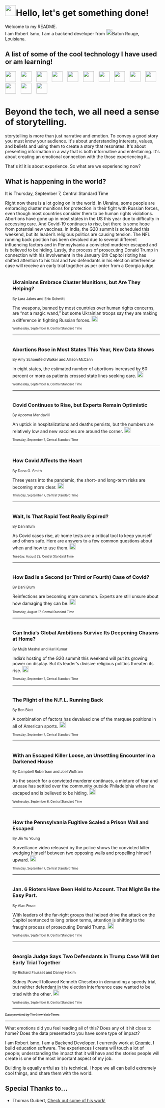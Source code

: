 <h1><img src="https://emojis.slackmojis.com/emojis/images/1643514375/3493/hot-coffee.gif?1643514375" width="35"/>Hello, let's get something done!</h1>

<p>Welcome to my README.<br/>
I am Robert Ismo, I am a backend developer from <img src="https://emojis.slackmojis.com/emojis/images/1638395689/50435/moulin_rouge.png?1638395689" width="20"/>Baton Rouge, Louisiana.</p>
<h2>A list of some of the cool technology I have used or am learning!</h2>
<p>
<img src="https://emojis.slackmojis.com/emojis/images/1643516091/21142/meow_bongotap.gif?1643516091" width="35" alt="">
<img src="https://img.shields.io/badge/Favorite%20Frontend%20Framework-SvelteKit-f83903" alt="">
<img src="https://img.shields.io/badge/Second%20Favorite-Vue-40b581" alt="">
<img src="https://img.shields.io/badge/Most%20Used%20Runtime-Nodejs-78b061" alt="">
<img src="https://emojis.slackmojis.com/emojis/images/1643517416/34482/fire.gif?1643517416" width="35" alt="">
<img src="https://img.shields.io/badge/Javascript%20But%20Better-Typescript-0078ca" alt="">
<img src="https://img.shields.io/badge/Favorite%20Language-Elixir-3e244d" alt="">
<img src="https://img.shields.io/badge/Containerize%20Everything-Docker-6ac9ef" alt="">
<img src="https://emojis.slackmojis.com/emojis/images/1643514596/5999/meow_party.gif?1643514596" width="35" alt="">
<img src="https://img.shields.io/badge/API%20Love%20Language-Graphql-de32a5" alt="">
<img src="https://img.shields.io/badge/Our%20Favorite%20Version%20Controller-Git-e94f33" alt="">
<img src="https://img.shields.io/badge/Favorite%20Database-Redis-d42d1d" alt="">
<img src="https://emojis.slackmojis.com/emojis/images/1643514559/5584/deployparrot.gif?1643514559" width="35" alt="">
<img src="https://img.shields.io/badge/Container%20Interstate-RabbitMQ-f66200" alt="">
<img src="https://img.shields.io/badge/Gotta%20Learn-Kubernetes-316adf" alt="">
<img src="https://img.shields.io/badge/Really%20Mature%20Now-WASM-654fef" alt="">
<img src="https://emojis.slackmojis.com/emojis/images/1666642497/61942/dance_vibe.gif?1666642497" width="35" alt="">
<img src="https://img.shields.io/badge/For%20My%20M1-ARM64-657d96" alt="">
<img src="https://img.shields.io/badge/Loving%20This%20So%20Much-TailwindCSS-17bcb5" alt="">
<img src="https://img.shields.io/badge/Cool%20Build%20Tool-Vite-f9cb24" alt="">
<img src="https://emojis.slackmojis.com/emojis/images/1669231376/62819/working-on-it.gif?1669231376" width="35" alt="">
<img src="https://img.shields.io/badge/Fun%20and%20Easy%20Database-MongoDB-5f8c49" alt="">
<img src="https://img.shields.io/badge/JS%20Life%20Support-NPM-c73737" alt="">
<img src="https://img.shields.io/badge/I%20Liked%20It-DynamoDB-0073b9" alt="">
<img src="https://emojis.slackmojis.com/emojis/images/1643514045/46/question.gif?1643514045" width="35" alt="">
<img src="https://img.shields.io/badge/cool-React-60d6f9" alt="">
<img src="https://img.shields.io/badge/Future%20Big%20Project-Lambda-f37e00" alt="">
<img src="https://img.shields.io/badge/NPM%20But%20Better-PNPM-f1aa07" alt="">
<img src="https://emojis.slackmojis.com/emojis/images/1643514943/9662/fbwow.gif?1643514943" width="35" alt="">
<img src="https://img.shields.io/badge/First%20Language-C-662079" alt="">
<img src="https://img.shields.io/badge/Where%20I%20Deploy%20Frontend-Vercel-000000" alt="">
<img src="https://img.shields.io/badge/Who%20Does%20not%20Want%20an%20App-Swift-f9492a" alt="">
<img src="https://emojis.slackmojis.com/emojis/images/1643514058/151/javascript.png?1643514058" width="35" alt="">
<img src="https://img.shields.io/badge/cool-Python-fbd542" alt="">
<img src="https://img.shields.io/badge/Favorite%20Something-Stripe-656cdc" alt="">
<img src="https://img.shields.io/badge/Of%20Course-HTML5-ed6327" alt="">
<img src="https://emojis.slackmojis.com/emojis/images/1660415405/60731/bomb.gif?1660415405" width="35" alt="">
<img src="https://img.shields.io/badge/hate-CSS-2964ec" alt="">
<img src="https://img.shields.io/badge/Learning-CircleCI-141215" alt="">
<img src="https://img.shields.io/badge/Learning-Rust-fbbb3b" alt="">
<img src="https://emojis.slackmojis.com/emojis/images/1660415397/60712/writing-hand.gif?1660415397" width="35" alt="">
<img src="https://img.shields.io/badge/Dev%20Browser%20of%20Choice-Firefox-cc4e26" alt="">
<img src="https://img.shields.io/badge/Recoverying%20From%20Windows-UNIX-1781e3" alt="">
<img src="https://img.shields.io/badge/LOVE-LogSeq-90c1c2" alt="">
<img src="https://emojis.slackmojis.com/emojis/images/1643514066/223/kirby.gif?1643514066" width="35" alt="">
<img src="https://img.shields.io/badge/Daily%20Driver-MacOS-e6e6e8" alt="">
<img src="https://img.shields.io/badge/Git%20Server-Github-000000" alt="">
<img src="https://img.shields.io/badge/enjoyable-EC2-f17428" alt="">
<img src="https://emojis.slackmojis.com/emojis/images/1643514239/2069/excited.gif?1643514239" width="35" alt="">
</p>
<h1>Beyond the tech, we all need a sense of storytelling.</h1>
<p>storytelling is more than just narrative and emotion. To convey a good story you must know your audience. It's about understanding interests, values, and beliefs and using them to create a story that resonates. It's about presenting information in a way that is both informative and entertaining. It's about creating an emotional connection with the those experiencing it...</p>
<p>That's it! it is about experience. So what are we experiencing now?</p>
<h2>What is happening in the world?</h2>
<p>It is Thursday, September 7, Central Standard Time</p>
<p>
Right now there is a lot going on in the world. In Ukraine, some people are embracing cluster munitions for protection in their fight with Russian forces, even though most countries consider them to be human rights violations. Abortions have gone up in most states in the US this year due to difficulty in accessing care. And Covid-19 continues to rise, but there is some hope from potential new vaccines. 
In India, the G20 summit is scheduled this weekend, but its leader’s religious politics are causing tension. The NFL running back position has been devalued due to several different influencing factors and in Pennsylvania a convicted murderer escaped and is believed to be hiding. Lastly, the process of prosecuting Donald Trump in connection with his involvement in the January 6th Capitol rioting has shifted attention to his trial and two defendants in his election interference case will receive an early trial together as per order from a Georgia judge.</p>
<ol>
<img src="https://img.shields.io/badge/-world-blue" alt="">
<h3>Ukrainians Embrace Cluster Munitions, but Are They Helping?</h3>
<sub>By Lara Jakes and Eric Schmitt</sub>
<p>The weapons, banned by most countries over human rights concerns, are “not a magic wand,” but some Ukrainian troops say they are making a difference in fighting Russian forces.  <a href="https://nyti.ms/3Pt3nPS"><img src="https://developer.nytimes.com/files/poweredby_nytimes_30b.png?v=1583354208352" height="20"></a></p>
<sub><sub>Wednesday, September 6, Central Standard Time</sub></sub>
<hr/>
<img src="https://img.shields.io/badge/-us-blue" alt="">
<h3>Abortions Rose in Most States This Year, New Data Shows</h3>
<sub>By Amy Schoenfeld Walker and Allison McCann</sub>
<p>In eight states, the estimated number of abortions increased by 60 percent or more as patients crossed state lines seeking care.  <a href="https://nyti.ms/3Pr9C6Y"><img src="https://developer.nytimes.com/files/poweredby_nytimes_30b.png?v=1583354208352" height="20"></a></p>
<sub><sub>Wednesday, September 6, Central Standard Time</sub></sub>
<hr/>
<img src="https://img.shields.io/badge/-health-blue" alt="">
<h3>Covid Continues to Rise, but Experts Remain Optimistic</h3>
<sub>By Apoorva Mandavilli</sub>
<p>An uptick in hospitalizations and deaths persists, but the numbers are relatively low and new vaccines are around the corner.  <a href="https://nyti.ms/3qVvRsl"><img src="https://developer.nytimes.com/files/poweredby_nytimes_30b.png?v=1583354208352" height="20"></a></p>
<sub><sub>Thursday, September 7, Central Standard Time</sub></sub>
<hr/>
<img src="https://img.shields.io/badge/-well-blue" alt="">
<h3>How Covid Affects the Heart</h3>
<sub>By Dana G. Smith</sub>
<p>Three years into the pandemic, the short- and long-term risks are becoming more clear.  <a href="https://nyti.ms/4632cMw"><img src="https://developer.nytimes.com/files/poweredby_nytimes_30b.png?v=1583354208352" height="20"></a></p>
<sub><sub>Thursday, September 7, Central Standard Time</sub></sub>
<hr/>
<img src="https://img.shields.io/badge/-well-blue" alt="">
<h3>Wait, Is That Rapid Test Really Expired?</h3>
<sub>By Dani Blum</sub>
<p>As Covid cases rise, at-home tests are a critical tool to keep yourself and others safe. Here are answers to a few common questions about when and how to use them.  <a href="https://nyti.ms/44sbNeQ"><img src="https://developer.nytimes.com/files/poweredby_nytimes_30b.png?v=1583354208352" height="20"></a></p>
<sub><sub>Tuesday, August 29, Central Standard Time</sub></sub>
<hr/>
<img src="https://img.shields.io/badge/-well-blue" alt="">
<h3>How Bad Is a Second (or Third or Fourth) Case of Covid?</h3>
<sub>By Dani Blum</sub>
<p>Reinfections are becoming more common. Experts are still unsure about how damaging they can be.  <a href="https://nyti.ms/3KKHAkd"><img src="https://developer.nytimes.com/files/poweredby_nytimes_30b.png?v=1583354208352" height="20"></a></p>
<sub><sub>Thursday, August 17, Central Standard Time</sub></sub>
<hr/>
<img src="https://img.shields.io/badge/-world-blue" alt="">
<h3>Can India’s Global Ambitions Survive Its Deepening Chasms at Home?</h3>
<sub>By Mujib Mashal and Hari Kumar</sub>
<p>India’s hosting of the G20 summit this weekend will put its growing power on display. But its leader’s divisive religious politics threaten its rise.  <a href="https://nyti.ms/44PZppe"><img src="https://developer.nytimes.com/files/poweredby_nytimes_30b.png?v=1583354208352" height="20"></a></p>
<sub><sub>Thursday, September 7, Central Standard Time</sub></sub>
<hr/>
<img src="https://img.shields.io/badge/-upshot-blue" alt="">
<h3>The Plight of the N.F.L. Running Back</h3>
<sub>By Ben Blatt</sub>
<p>A combination of factors has devalued one of the marquee positions in all of American sports.  <a href="https://nyti.ms/45VBm8Y"><img src="https://developer.nytimes.com/files/poweredby_nytimes_30b.png?v=1583354208352" height="20"></a></p>
<sub><sub>Thursday, September 7, Central Standard Time</sub></sub>
<hr/>
<img src="https://img.shields.io/badge/-us-blue" alt="">
<h3>With an Escaped Killer Loose, an Unsettling Encounter in a Darkened House</h3>
<sub>By Campbell Robertson and Joel Wolfram</sub>
<p>As the search for a convicted murderer continues, a mixture of fear and unease has settled over the community outside Philadelphia where he escaped and is believed to be hiding.  <a href="https://nyti.ms/3Pq4xvw"><img src="https://developer.nytimes.com/files/poweredby_nytimes_30b.png?v=1583354208352" height="20"></a></p>
<sub><sub>Wednesday, September 6, Central Standard Time</sub></sub>
<hr/>
<img src="https://img.shields.io/badge/-us-blue" alt="">
<h3>How the Pennsylvania Fugitive Scaled a Prison Wall and Escaped</h3>
<sub>By Jin Yu Young</sub>
<p>Surveillance video released by the police shows the convicted killer wedging himself between two opposing walls and propelling himself upward.  <a href="https://nyti.ms/45XyiJF"><img src="https://developer.nytimes.com/files/poweredby_nytimes_30b.png?v=1583354208352" height="20"></a></p>
<sub><sub>Thursday, September 7, Central Standard Time</sub></sub>
<hr/>
<img src="https://img.shields.io/badge/-us-blue" alt="">
<h3>Jan. 6 Rioters Have Been Held to Account. That Might Be the Easy Part.</h3>
<sub>By Alan Feuer</sub>
<p>With leaders of the far-right groups that helped drive the attack on the Capitol sentenced to long prison terms, attention is shifting to the fraught process of prosecuting Donald Trump.  <a href="https://nyti.ms/484fz0Q"><img src="https://developer.nytimes.com/files/poweredby_nytimes_30b.png?v=1583354208352" height="20"></a></p>
<sub><sub>Wednesday, September 6, Central Standard Time</sub></sub>
<hr/>
<img src="https://img.shields.io/badge/-us-blue" alt="">
<h3>Georgia Judge Says Two Defendants in Trump Case Will Get Early Trial Together</h3>
<sub>By Richard Fausset and Danny Hakim</sub>
<p>Sidney Powell followed Kenneth Chesebro in demanding a speedy trial, but neither defendant in the election interference case wanted to be tried with the other.  <a href="https://nyti.ms/3PoYTtD"><img src="https://developer.nytimes.com/files/poweredby_nytimes_30b.png?v=1583354208352" height="20"></a></p>
<sub><sub>Wednesday, September 6, Central Standard Time</sub></sub>
<hr/>
</ol>
<a href="https://developer.nytimes.com"><sub><sub>Data provided by The New York Times</sub></sub></a>
<hr/>
<p>What emotions did you feel reading all of this? Does any of it hit close to home? Does the data presented to you have some type of impact?</p>
<p>I am Robert Ismo, I am a Backend Developer, I currently work at <a href="https://gnomic.education/">Gnomic</a>, I build education software. The experiences I create will touch a lot of people; understanding the impact that it will have and the stories people will create is one of the most important aspect of my job.</p>
<p>Building is equally artful as it is technical. I hope we all can build extremely cool things, and share them with the world.</p>
<h2>Special Thanks to...</h2>
<ul>
<li>Thomas Guibert, <a href="https://github.com/thmsgbrt/thmsgbrt">Check out some of his work!</a></li>
</ul>